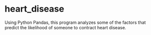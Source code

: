 # heart_disease
Using Python Pandas, this program analyzes some of the factors that predict the likelihood of someone to contract heart disease.
